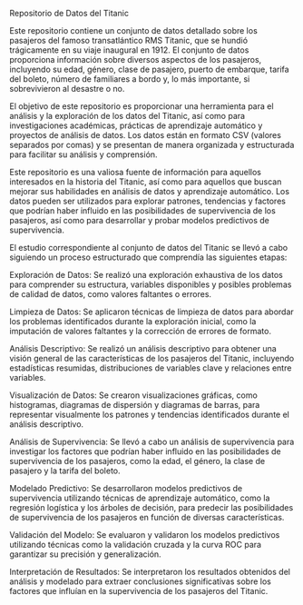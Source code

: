 Repositorio de Datos del Titanic

Este repositorio contiene un conjunto de datos detallado sobre los pasajeros del famoso transatlántico RMS Titanic, que se hundió trágicamente en su viaje inaugural en 1912. 
El conjunto de datos proporciona información sobre diversos aspectos de los pasajeros, incluyendo su edad, género, clase de pasajero, puerto de embarque, tarifa del boleto, 
número de familiares a bordo y, lo más importante, si sobrevivieron al desastre o no.

El objetivo de este repositorio es proporcionar una herramienta para el análisis y la exploración de los datos del Titanic, así como para investigaciones académicas, prácticas de aprendizaje automático y proyectos de análisis de datos. 
Los datos están en formato CSV (valores separados por comas) y se presentan de manera organizada y estructurada para facilitar su análisis y comprensión.

Este repositorio es una valiosa fuente de información para aquellos interesados en la historia del Titanic, así como para aquellos que buscan mejorar sus habilidades en análisis de datos y aprendizaje automático.
Los datos pueden ser utilizados para explorar patrones, tendencias y factores que podrían haber influido en las posibilidades de supervivencia de los pasajeros, así como para desarrollar y probar modelos predictivos de supervivencia.

El estudio correspondiente al conjunto de datos del Titanic se llevó a cabo siguiendo un proceso estructurado que comprendía las siguientes etapas:

Exploración de Datos: Se realizó una exploración exhaustiva de los datos para comprender su estructura, variables disponibles y posibles problemas de calidad de datos, como valores faltantes o errores.

Limpieza de Datos: Se aplicaron técnicas de limpieza de datos para abordar los problemas identificados durante la exploración inicial, como la imputación de valores faltantes y la corrección de errores de formato.

Análisis Descriptivo: Se realizó un análisis descriptivo para obtener una visión general de las características de los pasajeros del Titanic, incluyendo estadísticas resumidas, 
distribuciones de variables clave y relaciones entre variables.

Visualización de Datos: Se crearon visualizaciones gráficas, como histogramas, diagramas de dispersión y diagramas de barras, para representar visualmente los patrones y tendencias identificados durante el análisis descriptivo.

Análisis de Supervivencia: Se llevó a cabo un análisis de supervivencia para investigar los factores que podrían haber influido en las posibilidades de supervivencia de los pasajeros,
como la edad, el género, la clase de pasajero y la tarifa del boleto.

Modelado Predictivo: Se desarrollaron modelos predictivos de supervivencia utilizando técnicas de aprendizaje automático, como la regresión logística y los árboles de decisión,
para predecir las posibilidades de supervivencia de los pasajeros en función de diversas características.

Validación del Modelo: Se evaluaron y validaron los modelos predictivos utilizando técnicas como la validación cruzada y la curva ROC para garantizar su precisión y generalización.

Interpretación de Resultados: Se interpretaron los resultados obtenidos del análisis y modelado para extraer conclusiones significativas sobre los factores que influían en la supervivencia de los pasajeros del Titanic.

